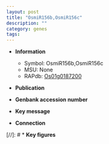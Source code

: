 ```yaml
---
layout: post
title: "OsmiR156b,OsmiR156c"
description: ""
category: genes
tags: 
---
```


* **Information**  
    + Symbol: OsmiR156b,OsmiR156c  
    + MSU: None  
    + RAPdb: [Os01g0187200](http://rapdb.dna.affrc.go.jp/viewer/gbrowse_details/irgsp1?name=Os01g0187200)  

* **Publication**  

* **Genbank accession number**  

* **Key message**  

* **Connection**  

[//]: # * **Key figures**  


